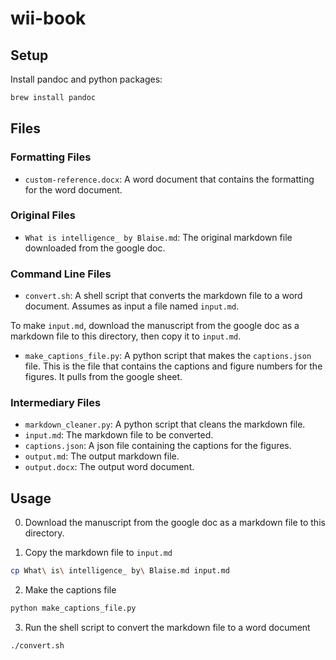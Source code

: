 # wii-book

## Setup

Install pandoc and python packages:

```bash
brew install pandoc
```

## Files

### Formatting Files

- `custom-reference.docx`: A word document that contains the formatting for the word document.

### Original Files

- `What is intelligence_ by Blaise.md`: The original markdown file downloaded from the google doc.

### Command Line Files

- `convert.sh`: A shell script that converts the markdown file to a word document. Assumes as input a file named `input.md`.

To make `input.md`, download the manuscript from the google doc as a markdown file to this directory, then copy it to `input.md`.

- `make_captions_file.py`: A python script that makes the `captions.json` file. This is the file that contains the captions and figure numbers for the figures. It pulls from the google sheet.

### Intermediary Files
- `markdown_cleaner.py`: A python script that cleans the markdown file.
- `input.md`: The markdown file to be converted.
- `captions.json`: A json file containing the captions for the figures.
- `output.md`: The output markdown file.
- `output.docx`: The output word document.

## Usage

0. Download the manuscript from the google doc as a markdown file to this directory.

1. Copy the markdown file to `input.md`
```bash
cp What\ is\ intelligence_ by\ Blaise.md input.md
```

2. Make the captions file
```bash
python make_captions_file.py
```

3. Run the shell script to convert the markdown file to a word document
```bash
./convert.sh
```


